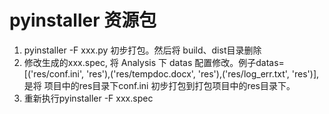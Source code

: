 # pyinstaller 资源包
1. pyinstaller -F xxx.py  初步打包。然后将 build、dist目录删除
2. 修改生成的xxx.spec, 将 Analysis 下 datas 配置修改。例子datas=[('res/conf.ini', 'res'),('res/tempdoc.docx', 'res'),('res/log_err.txt', 'res')],
是将 项目中的res目录下conf.ini 初步打包到打包项目中的res目录下。
3. 重新执行pyinstaller -F xxx.spec

